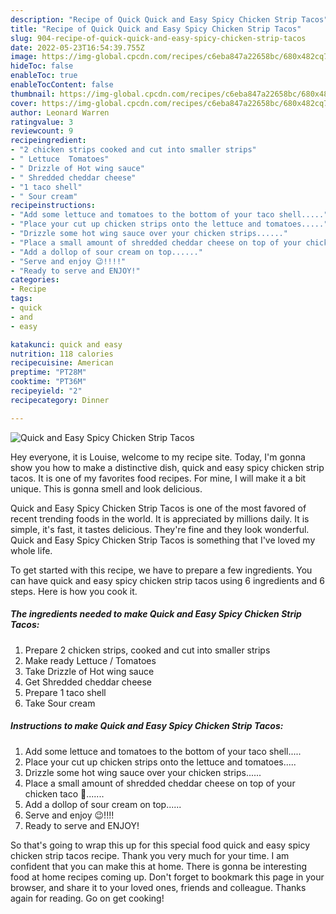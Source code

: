 ```yaml
---
description: "Recipe of Quick Quick and Easy Spicy Chicken Strip Tacos"
title: "Recipe of Quick Quick and Easy Spicy Chicken Strip Tacos"
slug: 904-recipe-of-quick-quick-and-easy-spicy-chicken-strip-tacos
date: 2022-05-23T16:54:39.755Z
image: https://img-global.cpcdn.com/recipes/c6eba847a22658bc/680x482cq70/quick-and-easy-spicy-chicken-strip-tacos-recipe-main-photo.jpg
hideToc: false
enableToc: true
enableTocContent: false
thumbnail: https://img-global.cpcdn.com/recipes/c6eba847a22658bc/680x482cq70/quick-and-easy-spicy-chicken-strip-tacos-recipe-main-photo.jpg
cover: https://img-global.cpcdn.com/recipes/c6eba847a22658bc/680x482cq70/quick-and-easy-spicy-chicken-strip-tacos-recipe-main-photo.jpg
author: Leonard Warren
ratingvalue: 3
reviewcount: 9
recipeingredient:
- "2 chicken strips cooked and cut into smaller strips"
- " Lettuce  Tomatoes"
- " Drizzle of Hot wing sauce"
- " Shredded cheddar cheese"
- "1 taco shell"
- " Sour cream"
recipeinstructions:
- "Add some lettuce and tomatoes to the bottom of your taco shell....."
- "Place your cut up chicken strips onto the lettuce and tomatoes....."
- "Drizzle some hot wing sauce over your chicken strips......"
- "Place a small amount of shredded cheddar cheese on top of your chicken taco 🌮......."
- "Add a dollop of sour cream on top......"
- "Serve and enjoy 😉!!!!"
- "Ready to serve and ENJOY!"
categories:
- Recipe
tags:
- quick
- and
- easy

katakunci: quick and easy 
nutrition: 118 calories
recipecuisine: American
preptime: "PT28M"
cooktime: "PT36M"
recipeyield: "2"
recipecategory: Dinner

---
```



![Quick and Easy Spicy Chicken Strip Tacos](https://img-global.cpcdn.com/recipes/c6eba847a22658bc/680x482cq70/quick-and-easy-spicy-chicken-strip-tacos-recipe-main-photo.jpg)

Hey everyone, it is Louise, welcome to my recipe site. Today, I'm gonna show you how to make a distinctive dish, quick and easy spicy chicken strip tacos. It is one of my favorites food recipes. For mine, I will make it a bit unique. This is gonna smell and look delicious.

Quick and Easy Spicy Chicken Strip Tacos is one of the most favored of recent trending foods in the world. It is appreciated by millions daily. It is simple, it's fast, it tastes delicious. They're fine and they look wonderful. Quick and Easy Spicy Chicken Strip Tacos is something that I've loved my whole life.




To get started with this recipe, we have to prepare a few ingredients. You can have quick and easy spicy chicken strip tacos using 6 ingredients and 6 steps. Here is how you cook it.

<!--inarticleads1-->

##### The ingredients needed to make Quick and Easy Spicy Chicken Strip Tacos:

1. Prepare 2 chicken strips, cooked and cut into smaller strips
1. Make ready  Lettuce / Tomatoes
1. Take  Drizzle of Hot wing sauce
1. Get  Shredded cheddar cheese
1. Prepare 1 taco shell
1. Take  Sour cream




<!--inarticleads2-->

##### Instructions to make Quick and Easy Spicy Chicken Strip Tacos:

1. Add some lettuce and tomatoes to the bottom of your taco shell.....
1. Place your cut up chicken strips onto the lettuce and tomatoes.....
1. Drizzle some hot wing sauce over your chicken strips......
1. Place a small amount of shredded cheddar cheese on top of your chicken taco 🌮.......
1. Add a dollop of sour cream on top......
1. Serve and enjoy 😉!!!!
1. Ready to serve and ENJOY!



So that's going to wrap this up for this special food quick and easy spicy chicken strip tacos recipe. Thank you very much for your time. I am confident that you can make this at home. There is gonna be interesting food at home recipes coming up. Don't forget to bookmark this page in your browser, and share it to your loved ones, friends and colleague. Thanks again for reading. Go on get cooking!
